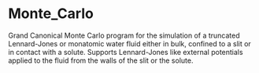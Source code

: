 # Monte_Carlo
Grand Canonical Monte Carlo program for the simulation of a truncated Lennard-Jones or monatomic water fluid either in bulk, confined to a slit or in contact with a solute. Supports Lennard-Jones like external potentials applied to the fluid from the walls of the slit or the solute.
